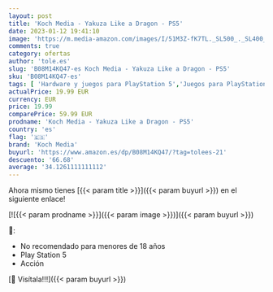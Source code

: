 ```yaml
---
layout: post
title: 'Koch Media - Yakuza Like a Dragon - PS5'
date: 2023-01-12 19:41:10
image: 'https://m.media-amazon.com/images/I/51M3Z-fK7TL._SL500_._SL400_.jpg'
comments: true
category: ofertas
author: 'tole.es'
slug: 'B08M14KQ47-es Koch Media - Yakuza Like a Dragon - PS5'
sku: 'B08M14KQ47-es'
tags: [ 'Hardware y juegos para PlayStation 5','Juegos para PlayStation 5','Videojuegos','koch media','ps5','🇪🇸', ]
actualPrice: 19.99 EUR
currency: EUR
price: 19.99
comparePrice: 59.99 EUR
prodname: 'Koch Media - Yakuza Like a Dragon - PS5'
country: 'es'
flag: '🇪🇸'
brand: 'Koch Media'
buyurl: 'https://www.amazon.es/dp/B08M14KQ47/?tag=tolees-21'
descuento: '66.68'
average: '34.1261111111112'
---
```


Ahora mismo tienes [{{< param title >}}]({{< param buyurl >}}) en el siguiente enlace!

[![{{< param prodname >}}]({{< param image >}})]({{< param buyurl >}})

🔎:

- No recomendado para menores de 18 años
- Play Station 5
- Acción

[🛒 Visítala!!!]({{< param buyurl >}})
